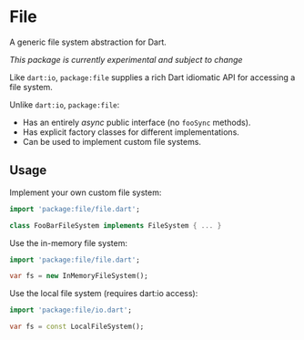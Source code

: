 # File

A generic file system abstraction for Dart.

*This package is currently experimental and subject to change*

Like `dart:io`, `package:file` supplies a rich Dart idiomatic API for accessing
a file system.

Unlike `dart:io`, `package:file`:

- Has an entirely *async* public interface (no `fooSync` methods).
- Has explicit factory classes for different implementations.
- Can be used to implement custom file systems.

## Usage

Implement your own custom file system:

```dart
import 'package:file/file.dart';

class FooBarFileSystem implements FileSystem { ... }
```

Use the in-memory file system:

```dart
import 'package:file/file.dart';

var fs = new InMemoryFileSystem();
```

Use the local file system (requires dart:io access):

```dart
import 'package:file/io.dart';

var fs = const LocalFileSystem();
```
